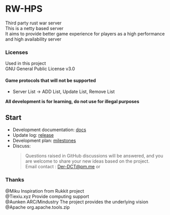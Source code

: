 # RW-HPS  
Third party rust war server  
This is a netty based server  
It aims to provide better game experience for players as a high performance and high availability server  

### Licenses
Used in this project  
GNU General Public License v3.0

#### Game protocols that will not be supported
- Server List -> ADD List, Update List, Remove List  

**All development is for learning, do not use for illegal purposes**  

## Start
- Development documentation: [docs](docs/README.md)  
- Update log: [release](https://github.com/deng-rui/RWHPS/releases)  
- Development plan: [milestones](https://github.com/deng-rui/RWHPS/milestones)  
- Discuss:
  > Questions raised in GitHub discussions will be answered, and you are welcome to share your new ideas based on the project.  
  > Email contact : Der-DCT@pm.me or  



### Thanks  
@Miku Inspiration from Rukkit project  
@Tiexiu.xyz Provide computing support  
@Aunken ARC/Mindustry The project provides the underlying vision  
@Apache org.apache.tools.zip  